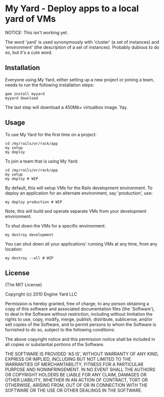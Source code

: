 # My Yard - Deploy apps to a local yard of VMs

NOTICE: This isn't working yet.

The word 'yard' is used synonymously with 'cluster' (a set of instances)
and 'environment' (the description of a set of instances). Probably dubious to
do so, but it's a cute word.

## Installation

Everyone using My Yard, either setting up a new project or joining a team, needs to run the 
following installation steps:

    gem install myyard
    myyard download

The last step will download a 450Mb+ virtualbox image. Yay.

## Usage

To use My Yard for the first time on a project:

    cd /my/rails/or/rack/app
    my setup
    my deploy

To join a team that is using My Yard:

    cd /my/rails/or/rack/app
    my setup
    my deploy # WIP

By default, this will setup VMs for the Rails development environment.
To deploy an application for an alternate environment, say 'production', use:

    my deploy production # WIP

Note, this will build and operate separate VMs from your development environment.

To shut down the VMs for a specific environment:

    my destroy development

You can shut down all your applications' running VMs at any time, from any location:

    my destroy --all # WIP

## License

(The MIT License)

Copyright (c) 2010 Engine Yard LLC

Permission is hereby granted, free of charge, to any person obtaining
a copy of this software and associated documentation files (the
'Software'), to deal in the Software without restriction, including
without limitation the rights to use, copy, modify, merge, publish,
distribute, sublicense, and/or sell copies of the Software, and to
permit persons to whom the Software is furnished to do so, subject to
the following conditions:

The above copyright notice and this permission notice shall be
included in all copies or substantial portions of the Software.

THE SOFTWARE IS PROVIDED 'AS IS', WITHOUT WARRANTY OF ANY KIND,
EXPRESS OR IMPLIED, INCLUDING BUT NOT LIMITED TO THE WARRANTIES OF
MERCHANTABILITY, FITNESS FOR A PARTICULAR PURPOSE AND NONINFRINGEMENT.
IN NO EVENT SHALL THE AUTHORS OR COPYRIGHT HOLDERS BE LIABLE FOR ANY
CLAIM, DAMAGES OR OTHER LIABILITY, WHETHER IN AN ACTION OF CONTRACT,
TORT OR OTHERWISE, ARISING FROM, OUT OF OR IN CONNECTION WITH THE
SOFTWARE OR THE USE OR OTHER DEALINGS IN THE SOFTWARE.